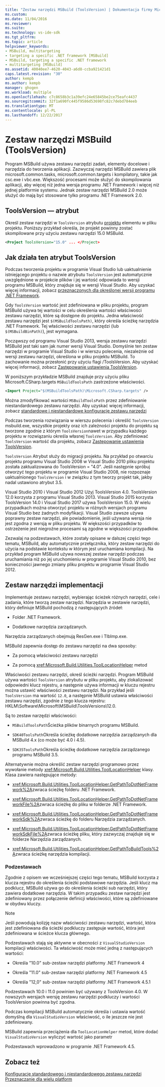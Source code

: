 ```yaml
---
title: "Zestaw narzędzi MSBuild (ToolsVersion) | Dokumentacja firmy Microsoft"
ms.custom: 
ms.date: 11/04/2016
ms.reviewer: 
ms.suite: 
ms.technology: vs-ide-sdk
ms.tgt_pltfrm: 
ms.topic: article
helpviewer_keywords:
- MSBuild, multitargeting
- targeting a specific .NET framework [MSBuild]
- MSBuild, targeting a specific .NET framework
- multitargeting [MSBuild]
ms.assetid: 40040ee7-4620-4043-a6d8-ccba921421d1
caps.latest.revision: "30"
author: kempb
ms.author: kempb
manager: ghogen
ms.workload: multiple
ms.openlocfilehash: c7c8658b3c1a39efc24e65845be2ce75eafc4437
ms.sourcegitcommit: 32f1a690fc445f9586d53698fc82c7debd784eeb
ms.translationtype: MT
ms.contentlocale: pl-PL
ms.lasthandoff: 12/22/2017
---
```

# <a name="msbuild-toolset-toolsversion"></a>Zestaw narzędzi MSBuild (ToolsVersion)
Program MSBuild używa zestawu narzędzi zadań, elementy docelowe i narzędzia do tworzenia aplikacji. Zazwyczaj narzędzi MSBuild zawiera plik microsoft.common.tasks, microsoft.common.targets i kompilatory, takie jak csc.exe i vbc.exe. Większość procesami może służyć do skompilowania aplikacji, aby więcej niż jedna wersja programu .NET Framework i więcej niż jednej platformie systemu. Jednak zestaw narzędzi MSBuild 2.0 może służyć do mają być stosowane tylko programu .NET Framework 2.0.  
  
## <a name="toolsversion-attribute"></a>ToolsVersion — atrybut  
 Określ zestaw narzędzi w `ToolsVersion` atrybutu [projektu](../msbuild/project-element-msbuild.md) elementu w pliku projektu. Poniższy przykład określa, że projekt powinny zostać skompilowane przy użyciu zestawu narzędzi 15.0 MSBuild.  
  
```xml  
<Project ToolsVersion="15.0" ... </Project>  
```  
  
## <a name="how-the-toolsversion-attribute-works"></a>Jak działa ten atrybut ToolsVersion  
 Podczas tworzenia projektu w programie Visual Studio lub uaktualnienie istniejącego projektu o nazwie atrybutu `ToolsVersion` jest automatycznie uwzględnione w projekcie plików i jej wartość odpowiada to wersji programu MSBuild, który znajduje się w wersji Visual Studio. Aby uzyskać więcej informacji, zobacz [przeznaczonych dla określonej wersji programu .NET Framework](../ide/targeting-a-specific-dotnet-framework-version.md).  
  
 Gdy `ToolsVersion` wartość jest zdefiniowana w pliku projektu, program MSBuild używa tej wartości w celu określenia wartości właściwości zestawu narzędzi, które są dostępne do projektu. Jedna właściwość zestawu narzędzi jest `$(MSBuildToolsPath)`, który określa ścieżkę narzędzia .NET Framework. Tej właściwości zestawu narzędzi (lub `$(MSBuildBinPath)`), jest wymagana.  
  
 Począwszy od programu Visual Studio 2013, wersja zestawu narzędzi MSBuild jest taki sam jak numer wersji Visual Studio. Domyślnie ten zestaw narzędzi w programie Visual Studio i w wierszu polecenia, niezależnie od wersji zestawu narzędzi, określona w pliku projektu MSBuild.  To zachowanie można przesłonić przy użyciu flagi /ToolsVersion. Aby uzyskać więcej informacji, zobacz [Zastępowanie ustawienia ToolsVersion](../msbuild/overriding-toolsversion-settings.md).  
  
 W poniższym przykładzie MSBuild znajduje przy użyciu pliku Microsoft.CSharp.targets `MSBuildToolsPath` zastrzeżone właściwości.  
  
```xml  
<Import Project="$(MSBuildToolsPath)\Microsoft.CSharp.targets" />  
```  
  
 Można zmodyfikować wartości `MSBuildToolsPath` przez zdefiniowanie niestandardowego zestawu narzędzi. Aby uzyskać więcej informacji, zobacz [standardowe i niestandardowe konfiguracje zestawu narzędzi](../msbuild/standard-and-custom-toolset-configurations.md)  
  
 Podczas tworzenia rozwiązania w wierszu polecenia i określić `ToolsVersion` msbuild.exe, wszystkie projekty oraz ich zależności projektu do projektu są tworzone zgodnie z którym `ToolsVersion`nawet w przypadku każdego projektu w rozwiązaniu określa własnej `ToolsVersion`. Aby zdefiniować `ToolsVersion` wartość dla projektu, zobacz [Zastępowanie ustawienia ToolsVersion](../msbuild/overriding-toolsversion-settings.md).  
  
 `ToolsVersion` Atrybut służy do migracji projektu. Na przykład po otwarciu projektu programu Visual Studio 2008 w Visual Studio 2010 pliku projektu została zaktualizowana do ToolsVersion = "4.0". Jeśli następnie spróbuj otworzyć tego projektu w programie Visual Studio 2008, nie rozpoznaje uaktualnionego `ToolsVersion` i w związku z tym tworzy projekt tak, jakby nadal ustawiono atrybut 3.5.  
  
 Visual Studio 2010 i Visual Studio 2012 Użyj ToolsVersion 4.0. ToolsVersion 12.0 korzysta z programu Visual Studio 2013. Visual Studio 2015 korzysta ToolsVersion 14.0 i Visual Studio 2017 używa ToolsVersion 15.0. W wielu przypadkach można otworzyć projektu w różnych wersjach programu Visual Studio bez żadnych modyfikacji. Visual Studio zawsze używa poprawny zestaw narzędzi, ale powiadomienie, jeśli używana wersja nie jest zgodna z wersją w pliku projektu. W większości przypadków to ostrzeżenie jest niegroźne procesami są zgodne w większości przypadków.  
  
 Zezwalaj na podzestawach, które zostały opisane w dalszej części tego tematu, MSBuild, aby automatycznie przełącznika, który zestaw narzędzi do użycia na podstawie kontekstu w którym jest uruchamiana kompilacji. Na przykład program MSBuild używa nowszej zestaw narzędzi podczas uruchamiania niż po jej uruchomieniu w programie Visual Studio 2010, bez konieczności jawnego zmiany pliku projektu w programie Visual Studio 2012.  
  
## <a name="toolset-implementation"></a>Zestaw narzędzi implementacji  
 Implementuje zestawu narzędzi, wybierając ścieżek różnych narzędzi, cele i zadania, które tworzą zestaw narzędzi. Narzędzia w zestawie narzędzi, który definiuje MSBuild pochodzą z następujących źródeł:  
  
-   Folder .NET Framework.  
  
-   Dodatkowe narzędzia zarządzanych.  
  
 Narzędzia zarządzanych obejmują ResGen.exe i TlbImp.exe.  
  
 MSBuild zapewnia dostęp do zestawu narzędzi na dwa sposoby:  
  
-   Za pomocą właściwości zestawu narzędzi  
  
-   Za pomocą <xref:Microsoft.Build.Utilities.ToolLocationHelper> metod  
  
 Właściwości zestawu narzędzi, określ ścieżki narzędzi. Program MSBuild używa wartości `ToolsVersion` atrybutu w pliku projektu, aby zlokalizować odpowiedni klucz rejestru, a następnie używa informacji w kluczu rejestru można ustawić właściwości zestawu narzędzi. Na przykład jeśli `ToolsVersion` ma wartość `12.0`, a następnie MSBuild ustawia właściwości zestawu narzędzi, zgodnie z tego klucza rejestru: HKLM\Software\Microsoft\MSBuild\ToolsVersions\12.0.  
  
 Są to zestaw narzędzi właściwości:  
  
-   `MSBuildToolsPath`Ścieżka plików binarnych programu MSBuild.  
  
-   `SDK40ToolsPath`Określa ścieżkę dodatkowe narzędzia zarządzanych dla MSBuild 4.x (co może być 4.0 i 4.5).  
  
-   `SDK35ToolsPath`Określa ścieżkę dodatkowe narzędzia zarządzanego programu MSBuild 3.5.  
  
 Alternatywnie można określić zestaw narzędzi programowo przez wywołanie metody <xref:Microsoft.Build.Utilities.ToolLocationHelper> klasy. Klasa zawiera następujące metody:  
  
-   <xref:Microsoft.Build.Utilities.ToolLocationHelper.GetPathToDotNetFramework%2A>zwraca ścieżkę folderu .NET Framework.  
  
-   <xref:Microsoft.Build.Utilities.ToolLocationHelper.GetPathToDotNetFrameworkFile%2A>zwraca ścieżkę do pliku w folderze .NET Framework.  
  
-   <xref:Microsoft.Build.Utilities.ToolLocationHelper.GetPathToDotNetFrameworkSdk%2A>zwraca ścieżkę do folderu Narzędzia zarządzanych.  
  
-   <xref:Microsoft.Build.Utilities.ToolLocationHelper.GetPathToDotNetFrameworkSdkFile%2A>zwraca ścieżkę pliku, który zazwyczaj znajduje się w folderze Narzędzia zarządzanych.  
  
-   <xref:Microsoft.Build.Utilities.ToolLocationHelper.GetPathToBuildTools%2A>zwraca ścieżkę narzędzia kompilacji.  
  
### <a name="sub-toolsets"></a>Podzestawach  
 Zgodnie z opisem we wcześniejszej części tego tematu, MSBuild korzysta z klucza rejestru do określenia ścieżki podstawowe narzędzia. Jeśli klucz ma podklucz, MSBuild używa go do określenia ścieżki sub narzędzi, który zawiera dodatkowe narzędzia. W takim przypadku zestaw narzędzi jest zdefiniowany przez połączenie definicji właściwości, które są zdefiniowane w obydwu kluczy.  
  
> [!NOTE]
>  Jeśli powodują kolizję nazw właściwości zestawu narzędzi, wartość, która jest zdefiniowana dla ścieżki podkluczy zastępuje wartość, która jest zdefiniowana w ścieżce klucza głównego.  
  
 Podzestawach stają się aktywne w obecności z `VisualStudioVersion` kompilacji właściwości. Ta właściwość może mieć jedną z następujących wartości:  
  
-   Określa "10.0" sub-zestaw narzędzi platformy .NET Framework 4  
  
-   Określa "11.0" sub-zestaw narzędzi platformy .NET Framework 4.5  
  
-   Określa "12,0" sub-zestaw narzędzi platformy .NET Framework 4.5.1  
  
 Podzestawach 10.0 i 11.0 powinien być używany z ToolsVersion 4.0. W nowszych wersjach wersję zestawu narzędzi podkluczy i wartości ToolsVersion powinna być zgodna.  
  
 Podczas kompilacji MSBuild automatycznie określa i ustawia wartość domyślną dla `VisualStudioVersion` właściwość, o ile jeszcze nie jest zdefiniowany.  
  
 MSBuild zapewnia przeciążenia dla `ToolLocationHelper` metod, które dodać `VisualStudioVersion` wyliczyć wartość jako parametr  
  
 Podzestawach wprowadzono w programie .NET Framework 4.5.  
  
## <a name="see-also"></a>Zobacz też  
 [Konfiguracje standardowego i niestandardowego zestawu narzędzi](../msbuild/standard-and-custom-toolset-configurations.md)   
 [Przeznaczanie dla wielu platform](../msbuild/msbuild-multitargeting-overview.md)
